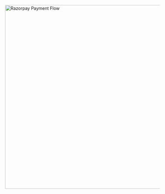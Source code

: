 <img src="https://razorpay.com/docs/build/browser/assets/images/payment-flow-pg.jpg" alt="Razorpay Payment Flow" width="600">
